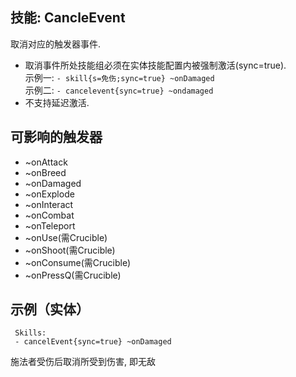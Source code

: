 技能: CancleEvent
--------------------------

取消对应的触发器事件.

-   取消事件所处技能组必须在实体技能配置内被强制激活(sync=true).  
    示例一:  `- skill{s=免伤;sync=true} ~onDamaged`  
    示例二:  `- cancelevent{sync=true} ~ondamaged`
-   不支持延迟激活.

可影响的触发器
-----------------

-   ~onAttack
-   ~onBreed
-   ~onDamaged
-   ~onExplode
-   ~onInteract
-   ~onCombat
-   ~onTeleport
-   ~onUse(需Crucible)
-   ~onShoot(需Crucible)
-   ~onConsume(需Crucible)
-   ~onPressQ(需Crucible)


示例（实体）
-------

```
 Skills:
 - cancelEvent{sync=true} ~onDamaged
```
施法者受伤后取消所受到伤害, 即无敌
